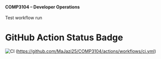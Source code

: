 #### COMP3104 – Developer Operations


Test workflow run
# GitHub Action Status Badge

![CI](https://github.com/MaJazi25/COMP3104/actions/workflows/ci.yml/badge.svg)
(https://github.com/MaJazi25/COMP3104/actions/workflows/ci.yml)